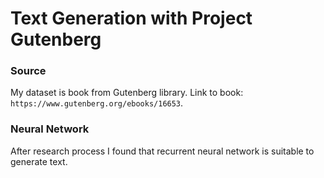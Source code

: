 # Text Generation with Project Gutenberg

### Source
My dataset is book from Gutenberg library. Link to book: `https://www.gutenberg.org/ebooks/16653`. 

### Neural Network
After research process I found that recurrent neural network is suitable to generate text.


